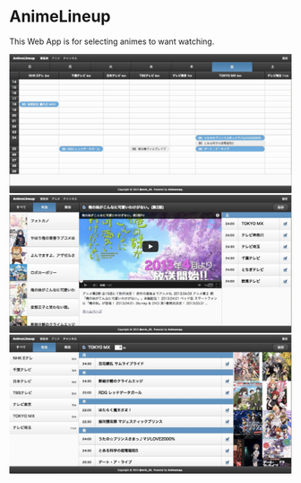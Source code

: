 AnimeLineup
===========

This Web App is for selecting animes to want watching.

![capture1](https://raw.githubusercontent.com/mrk21/anime_lineup/master/doc/capture/capture1.jpg)
![capture2](https://raw.githubusercontent.com/mrk21/anime_lineup/master/doc/capture/capture2.jpg)
![capture3](https://raw.githubusercontent.com/mrk21/anime_lineup/master/doc/capture/capture3.jpg)
